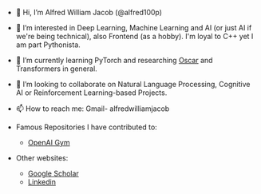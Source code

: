 - 👋 Hi, I’m Alfred William Jacob (@alfred100p)
- 👀 I’m interested in Deep Learning, Machine Learning and AI (or just AI if we're being technical), also Frontend (as a hobby). I'm loyal to C++ yet I am part Pythonista.
- 🌱 I’m currently learning PyTorch and researching <a href="https://github.com/microsoft/Oscar">Oscar</a> and Transformers in general.
- 💞️ I’m looking to collaborate on Natural Language Processing, Cognitive AI or Reinforcement Learning-based Projects.
- 📫 How to reach me: Gmail- alfredwilliamjacob
- Famous Repositories I have contributed to:<ul>
  <li><a href="https://github.com/openai/gym">OpenAI Gym</a></li>
  </ul>
 
- Other websites: <ul>
  <li><a href="https://scholar.google.com/citations?user=fr9TNLcAAAAJ">Google Scholar</a></li>
  <li><a href="https://in.linkedin.com/in/alfred-william-jacob-84b20a16b">Linkedin</a></li>
  </ul>
